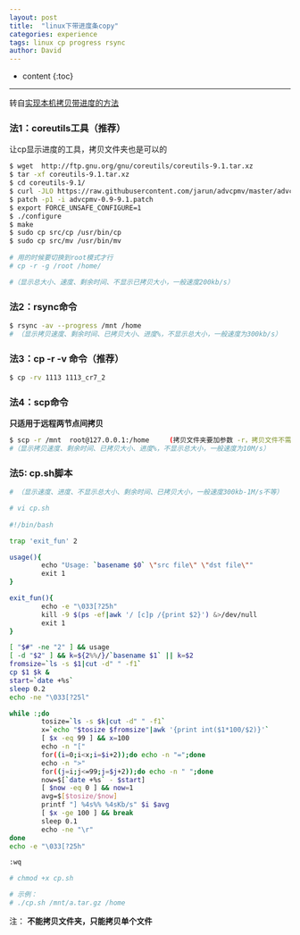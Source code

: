```yaml
---
layout: post
title:  "linux下带进度条copy"
categories: experience
tags: linux cp progress rsync
author: David
---
```


* content
{:toc}

---

转自[实现本机拷贝带进度的方法](https://blog.51cto.com/yangzhiming/1033043)


### 法1：coreutils工具（推荐）
让cp显示进度的工具，拷贝文件夹也是可以的
```bash
$ wget  http://ftp.gnu.org/gnu/coreutils/coreutils-9.1.tar.xz
$ tar -xf coreutils-9.1.tar.xz
$ cd coreutils-9.1/
$ curl -JLO https://raw.githubusercontent.com/jarun/advcpmv/master/advcpmv-0.9-9.1.patch
$ patch -p1 -i advcpmv-0.9-9.1.patch
$ export FORCE_UNSAFE_CONFIGURE=1
$ ./configure
$ make
$ sudo cp src/cp /usr/bin/cp
$ sudo cp src/mv /usr/bin/mv
 
# 用的时候要切换到root模式才行
# cp -r -g /root /home/

#（显示总大小、速度、剩余时间、不显示已拷贝大小，一般速度200kb/s）
```

### 法2：rsync命令
```bash
$ rsync -av --progress /mnt /home
# （显示拷贝速度、剩余时间、已拷贝大小、进度%，不显示总大小，一般速度为300kb/s）
```

### 法3：cp -r -v 命令（推荐）
```bash
$ cp -rv 1113 1113_cr7_2
````

### 法4：scp命令

**只适用于远程两节点间拷贝**

```bash
$ scp -r /mnt  root@127.0.0.1:/home     (拷贝文件夹要加参数 -r，拷贝文件不需要)
#（显示拷贝速度、剩余时间、已拷贝大小、进度%，不显示总大小，一般速度为10M/s）
```

### 法5: cp.sh脚本
```bash
# （显示速度、进度、不显示总大小、剩余时间、已拷贝大小，一般速度300kb-1M/s不等）

# vi cp.sh
 
#!/bin/bash

trap 'exit_fun' 2

usage(){
        echo "Usage: `basename $0` \"src file\" \"dst file\""
        exit 1
}

exit_fun(){
        echo -e "\033[?25h"
        kill -9 $(ps -ef|awk '/ [c]p /{print $2}') &>/dev/null
        exit 1
}

[ "$#" -ne "2" ] && usage
[ -d "$2" ] && k=${2%%/}/`basename $1` || k=$2
fromsize=`ls -s $1|cut -d" " -f1`
cp $1 $k &
start=`date +%s`
sleep 0.2
echo -ne "\033[?25l"

while :;do
        tosize=`ls -s $k|cut -d" " -f1`
        x=`echo "$tosize $fromsize"|awk '{print int($1*100/$2)}'`
        [ $x -eq 99 ] && x=100
        echo -n "["
        for((i=0;i<x;i=$i+2));do echo -n "=";done
        echo -n ">"
        for((j=i;j<=99;j=$j+2));do echo -n " ";done
        now=$[`date +%s` - $start]
        [ $now -eq 0 ] && now=1
        avg=$[$tosize/$now]
        printf "] %4s%% %4sKb/s" $i $avg
        [ $x -ge 100 ] && break
        sleep 0.1
        echo -ne "\r"
done
echo -e "\033[?25h"

:wq

# chmod +x cp.sh

# 示例：
# ./cp.sh /mnt/a.tar.gz /home
```

注：
**不能拷贝文件夹，只能拷贝单个文件**